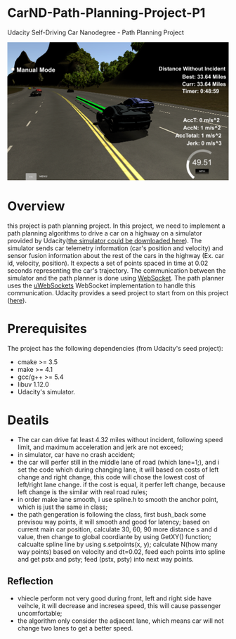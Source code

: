 # CarND-Path-Planning-Project-P1
Udacity Self-Driving Car Nanodegree - Path Planning Project

![Driving](images/driving.png)

# Overview

this project is path planning project.
In this project, we need to implement a path planning algorithms to drive a car on a highway on a simulator provided by Udacity([the simulator could be downloaded here](https://github.com/udacity/self-driving-car-sim/releases/tag/T3_v1.2)). The simulator sends car telemetry information (car's position and velocity) and sensor fusion information about the rest of the cars in the highway (Ex. car id, velocity, position). It expects a set of points spaced in time at 0.02 seconds representing the car's trajectory. The communication between the simulator and the path planner is done using [WebSocket](https://en.wikipedia.org/wiki/WebSocket). The path planner uses the [uWebSockets](https://github.com/uNetworking/uWebSockets) WebSocket implementation to handle this communication. Udacity provides a seed project to start from on this project ([here](https://github.com/udacity/CarND-Path-Planning-Project)).

# Prerequisites

The project has the following dependencies (from Udacity's seed project):

- cmake >= 3.5
- make >= 4.1
- gcc/g++ >= 5.4
- libuv 1.12.0
- Udacity's simulator.

# Deatils

- The car can drive fat least 4.32 miles without incident, following speed limit, and maximum acceleration and jerk are not exceed;
- in simulator, car have no crash accident;
- the car will perfer still in the middle lane of road (which lane=1;), and i set the code which during changing lane, it will based on costs of left change and right change, this code will chose the lowest cost of left/right lane change. if the cost is equal, it perfer left change, because left change is the similar with real road rules;
- in order make lane smooth, i use spline.h to smooth the anchor point, which is just the same in class;
- the path gengeration is following the class, 
  first bush_back some previsou way points, it will smooth and good for latency;
  based on current main car position, calculate 30, 60, 90 more distance s and d value, then change to global coordiante by using GetXY() function;
  calcualte spline line by using s.setpoints(x, y);
  calculate N(how many way points) based on velocity and dt=0.02, feed each points into spline and get pstx and psty;
  feed (pstx, psty) into next way points.
  
## Reflection

- vhiecle perform not very good during front, left and right side have veihcle, it will decrease and incresea speed, this will cause passenger uncomfortable;
- the algorithm only consider the adjacent lane, which means car will not change two lanes to get a better speed.
